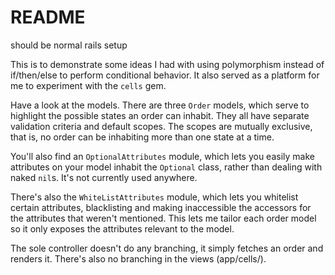 # README

should be normal rails setup

This is to demonstrate some ideas I had with using polymorphism instead of if/then/else to perform conditional behavior. It also served as a platform for me to experiment with the `cells` gem.

Have a look at the models. There are three `Order` models, which serve to highlight the possible states an order can inhabit. They all have separate validation criteria and default scopes. The scopes are mutually exclusive, that is, no order can be inhabiting more than one state at a time.

You'll also find an `OptionalAttributes` module, which lets you easily make attributes on your model inhabit the `Optional` class, rather than dealing with naked `nil`s. It's not currently used anywhere.

There's also the `WhiteListAttributes` module, which lets you whitelist certain attributes, blacklisting and making inaccessible the accessors for the attributes that weren't mentioned. This lets me tailor each order model so it only exposes the attributes relevant to the model.

The sole controller doesn't do any branching, it simply fetches an order and renders it. There's also no branching in the views (app/cells/).
